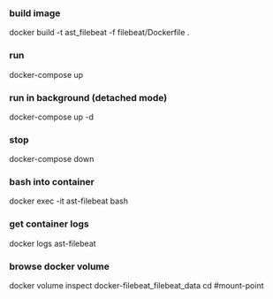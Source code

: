 ### build image
docker build -t ast_filebeat -f filebeat/Dockerfile .

### run
docker-compose up

### run in background (detached mode)
docker-compose up -d

### stop
docker-compose down

### bash into container
docker exec -it ast-filebeat bash

### get container logs
docker logs ast-filebeat

### browse docker volume
docker volume inspect docker-filebeat_filebeat_data
cd #mount-point
